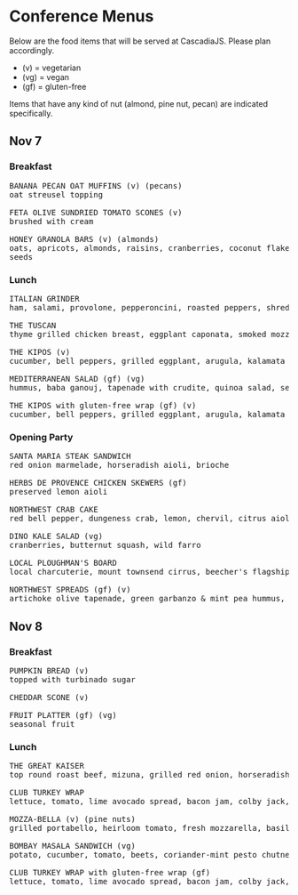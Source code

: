 # Conference Menus

Below are the food items that will be served at CascadiaJS. Please plan accordingly.

* (v) = vegetarian
* (vg) = vegan
* (gf) = gluten-free

Items that have any kind of nut (almond, pine nut, pecan) are indicated specifically.

## Nov 7 

### Breakfast 

<pre>BANANA PECAN OAT MUFFINS (v) (pecans)
oat streusel topping

FETA OLIVE SUNDRIED TOMATO SCONES (v)
brushed with cream

HONEY GRANOLA BARS (v) (almonds)
oats, apricots, almonds, raisins, cranberries, coconut flakes, millet
seeds</pre>

### Lunch 

<pre>ITALIAN GRINDER
ham, salami, provolone, pepperoncini, roasted peppers, shredded lettuce, italian roll, vinaigrette, served with tim's potato chips & a salted chocolate chip cookie

THE TUSCAN
thyme grilled chicken breast, eggplant caponata, smoked mozzarella, lettuce, tomatoes, ciabatta, served with tim's potato chips & a salted chocolate chip cookie

THE KIPOS (v)
cucumber, bell peppers, grilled eggplant, arugula, kalamata olive tapenade, lemon oregano aioli, feta spread, tortilla wrap, served with tim's potato chips & a salted chocolate chip cookie

MEDITERRANEAN SALAD (gf) (vg)
hummus, baba ganouj, tapenade with crudite, quinoa salad, served with a bag of tim's potato chips, and a gluten free cookie

THE KIPOS with gluten-free wrap (gf) (v)
cucumber, bell peppers, grilled eggplant, arugula, kalamata olive tapenade, lemon oregano aioli, feta spread, gluten-free wrap, served with tim's potato chips & a gluten free cookie</pre>

### Opening Party 

<pre>SANTA MARIA STEAK SANDWICH 
red onion marmelade, horseradish aioli, brioche 

HERBS DE PROVENCE CHICKEN SKEWERS (gf) 
preserved lemon aioli 

NORTHWEST CRAB CAKE 
red bell pepper, dungeness crab, lemon, chervil, citrus aioli 

DINO KALE SALAD (vg) 
cranberries, butternut squash, wild farro 

LOCAL PLOUGHMAN'S BOARD 
local charcuterie, mount townsend cirrus, beecher's flagship, cornichon, mustard, honey, seasonal compote, assorted crackers 

NORTHWEST SPREADS (gf) (v) 
artichoke olive tapenade, green garbanzo & mint pea hummus, pimento cheese, gluten free crackers</pre>


## Nov 8 

### Breakfast

<pre>PUMPKIN BREAD (v)
topped with turbinado sugar

CHEDDAR SCONE (v)

FRUIT PLATTER (gf) (vg)
seasonal fruit</pre>

### Lunch

<pre>THE GREAT KAISER
top round roast beef, mizuna, grilled red onion, horseradish boursin spread, brioche, served with tim's potato chips & a salted chocolate chip cookie

CLUB TURKEY WRAP
lettuce, tomato, lime avocado spread, bacon jam, colby jack, spinach tortilla wrap, served with tim's potato chips & a salted chocolate chip cookie

MOZZA-BELLA (v) (pine nuts)
grilled portabello, heirloom tomato, fresh mozzarella, basil pesto (contains pine nuts), aracadia greens, baguette, served with tim's potato chips & a salted chocolate chip cookie

BOMBAY MASALA SANDWICH (vg)
potato, cucumber, tomato, beets, coriander-mint pesto chutney, salt & pepper, scala bread, served with tim's potato chips, & vegan cookie

CLUB TURKEY WRAP with gluten-free wrap (gf)
lettuce, tomato, lime avocado spread, bacon jam, colby jack, gluten-free wrap, served with tim's potato chips & a gluten free cookie</pre>
